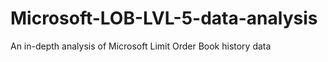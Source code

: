 # Microsoft-LOB-LVL-5-data-analysis
An in-depth analysis of Microsoft Limit Order Book history data
